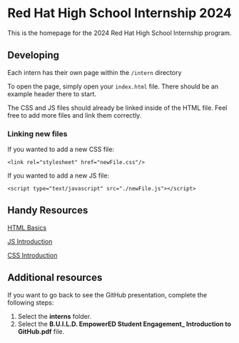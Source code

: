 # Red Hat High School Internship 2024

This is the homepage for the 2024 Red Hat High School Internship program.

## Developing

Each intern has their own page within the `/intern` directory

To open the page, simply open your `index.html` file. There should be an example header there to start.

The CSS and JS files should already be linked inside of the HTML file. Feel free to add more files and link them correctly.

### Linking new files

If you wanted to add a new CSS file:

`<link rel="stylesheet" href="newFile.css"/>`

If you wanted to add a new JS file:

`<script type="text/javascript" src="./newFile.js"></script>`

## Handy Resources

[HTML Basics](https://www.w3schools.com/html/html_basic.asp)

[JS Introduction](https://www.w3schools.com/js/js_intro.asp)

[CSS Introduction](https://www.w3schools.com/css/css_intro.asp)

## Additional resources

If you want to go back to see the GitHub presentation, complete the following steps:

1. Select the **interns** folder.
2. Select the **B.U.I.L.D. EmpowerED Student Engagement_ Introduction to GitHub.pdf** file. 
